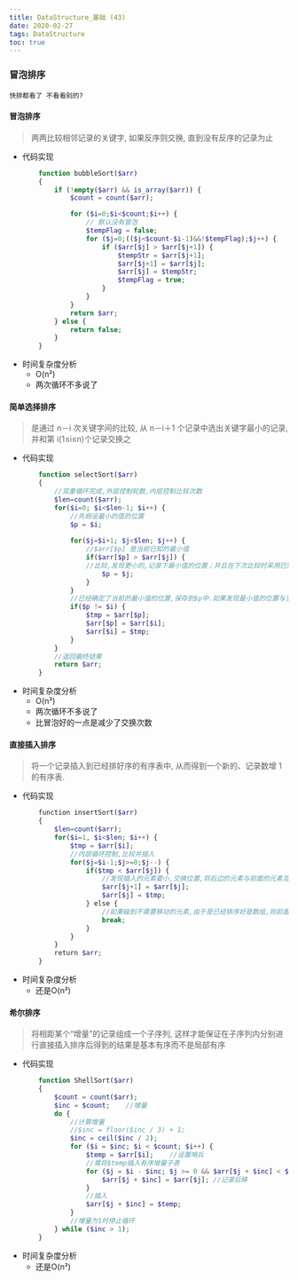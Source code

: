 ```yaml
---
title: DataStructure_基础 (43)
date: 2020-02-27
tags: DataStructure
toc: true
---
```


### 冒泡排序
    快排都看了 不看看别的?

<!-- more -->

#### 冒泡排序
> 两两比较相邻记录的关键字, 如果反序则交换, 直到没有反序的记录为止
- 代码实现
    ```php
        function bubbleSort($arr)
        {
            if (!empty($arr) && is_array($arr)) {
                $count = count($arr);

                for ($i=0;$i<$count;$i++) {
                    // 默认没有冒泡
                    $tempFlag = false;
                    for ($j=0;(($j<$count-$i-1)&&!$tempFlag);$j++) {
                        if ($arr[$j] > $arr[$j+1]) {
                            $tempStr = $arr[$j+1];
                            $arr[$j+1] = $arr[$j];
                            $arr[$j] = $tempStr;
                            $tempFlag = true;
                        }
                    }
                }
                return $arr;
            } else {
                return false;
            }
        }
    ```
- 时间复杂度分析
    * O(n²)
    * 两次循环不多说了

#### 简单选择排序
> 是通过 n－i 次关键字间的比较, 从 n－i＋1 个记录中选出关键字最小的记录, 并和第 i(1≤i≤n)个记录交换之
- 代码实现
    ```php
        function selectSort($arr) 
        {
            //双重循环完成,外层控制轮数,内层控制比较次数
            $len=count($arr);
            for($i=0; $i<$len-1; $i++) {
                //先假设最小的值的位置
                $p = $i;
                
                for($j=$i+1; $j<$len; $j++) {
                    //$arr[$p] 是当前已知的最小值
                    if($arr[$p] > $arr[$j]) {
                    //比较,发现更小的,记录下最小值的位置；并且在下次比较时采用已知的最小值进行比较.
                        $p = $j;
                    }
                }
                //已经确定了当前的最小值的位置,保存到$p中.如果发现最小值的位置与当前假设的位置$i不同,则位置互换即可.
                if($p != $i) {
                    $tmp = $arr[$p];
                    $arr[$p] = $arr[$i];
                    $arr[$i] = $tmp;
                }
            }
            //返回最终结果
            return $arr;
        }
    ```
- 时间复杂度分析
    * O(n²)
    * 两次循环不多说了
    * 比冒泡好的一点是减少了交换次数

#### 直接插入排序
> 将一个记录插入到已经排好序的有序表中, 从而得到一个新的、记录数增 1 的有序表.
- 代码实现
    ```php
        function insertSort($arr) 
        {
            $len=count($arr); 
            for($i=1, $i<$len; $i++) {
                $tmp = $arr[$i];
                //内层循环控制,比较并插入
                for($j=$i-1;$j>=0;$j--) {
                    if($tmp < $arr[$j]) {
                        //发现插入的元素要小,交换位置,将后边的元素与前面的元素互换
                        $arr[$j+1] = $arr[$j];
                        $arr[$j] = $tmp;
                    } else {
                        //如果碰到不需要移动的元素,由于是已经排序好是数组,则前面的就不需要再次比较了.
                        break;
                    }
                }
            }
            return $arr;
        }
    ```
- 时间复杂度分析
    * 还是O(n²)

#### 希尔排序
> 将相距某个“增量”的记录组成一个子序列, 这样才能保证在子序列内分别进行直接插入排序后得到的结果是基本有序而不是局部有序
- 代码实现
    ```php
        function ShellSort($arr)
        {
            $count = count($arr);
            $inc = $count;    //增量
            do {
                //计算增量
                //$inc = floor($inc / 3) + 1;
                $inc = ceil($inc / 2);
                for ($i = $inc; $i < $count; $i++) {
                    $temp = $arr[$i];    //设置哨兵
                    //需将$temp插入有序增量子表
                    for ($j = $i - $inc; $j >= 0 && $arr[$j + $inc] < $arr[$j]; $j -= $inc) {
                        $arr[$j + $inc] = $arr[$j]; //记录后移
                    }
                    //插入
                    $arr[$j + $inc] = $temp;
                }
                //增量为1时停止循环
            } while ($inc > 1);
        }
    ```
- 时间复杂度分析
    * 还是O(n²)





